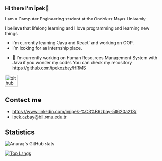 ### Hi there I'm İpek 👋
I am a Computer Engineering student at the Ondokuz Mayıs Universiy.               

  I believe that lifelong learning and I love programming and learning new things

* I'm currently learning 'Java and React' and working on OOP.
*  I’m looking for an internship place.

- 🔭 I’m currently working on Human Resources Management System with Java  if you wonder my codes You can check my repository https://github.com/ipekozbay/HRMS


[<img src='https://cdn.jsdelivr.net/npm/simple-icons@3.0.1/icons/github.svg' alt='github' height='40'>](https://github.com/ipekozbay)  


## Contect me
* https://www.linkedin.com/in/ipek-%C3%B6zbay-50620a213/
* ipek.ozbay@bil.omu.edu.tr

## Statistics

   ![Anurag's GitHub stats](https://github-readme-stats.vercel.app/api?username=ipekozbay&show_icons=true&theme=cobalt)
 
   [![Top Langs](https://github-readme-stats.vercel.app/api/top-langs/?username=ipekozbay&hide=javascript,html)](https://github.com/anuraghazra/github-readme-stats)



